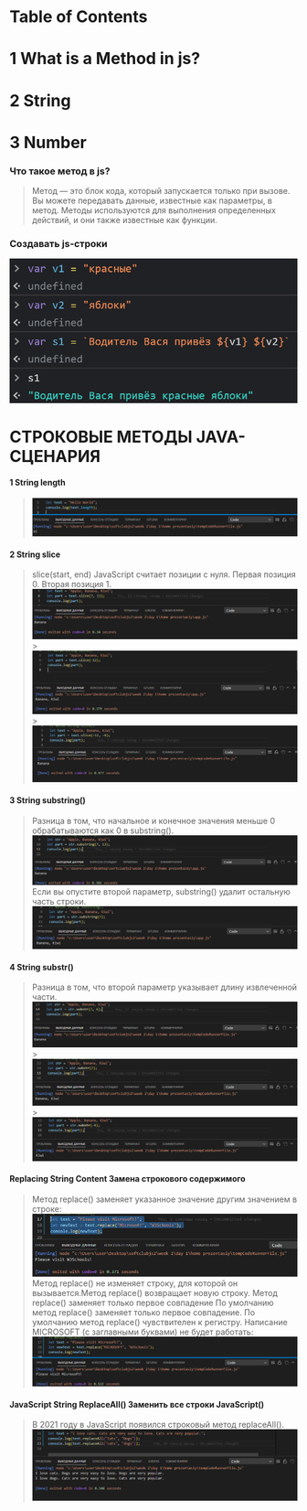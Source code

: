 # Table of Contents

# 1 What is a Method in js?

# 2 String

# 3 Number

### Что такое метод в js?

> Метод — это блок кода, который запускается только при вызове.
> Вы можете передавать данные, известные как параметры, в метод.
> Методы используются для выполнения определенных действий, и они
> также известные как функции.

### Создавать js-строки

![N|Solid](./img/dve-konstrukczii-vstavki-dlya-dvuh-peremennyh-javascript.png)

# СТРОКОВЫЕ МЕТОДЫ JAVA-СЦЕНАРИЯ

#### 1 String length

> ![N|Solid](./img/Screenshot_1.png)

#### 2 String slice

> slice(start, end)
> JavaScript считает позиции с нуля. Первая позиция 0. Вторая позиция 1.
> ![N|Solid](./img/Screenshot_2.png) > ![N|Solid](./img/Screenshot_3.png) > ![N|Solid](./img/Screenshot_4.png)

#### 3 String substring()

> Разница в том, что начальное и конечное значения меньше 0 обрабатываются как 0 в substring().
> ![N|Solid](./img/Substring_1.png)
> Если вы опустите второй параметр, substring() удалит остальную часть строки.
> ![N|Solid](./img/Substring_2.png)

#### 4 String substr()

> Разница в том, что второй параметр указывает длину извлеченной части.
> ![N|Solid](./img/substr_1.png) > ![N|Solid](./img/Substr_2.png) > ![N|Solid](./img/Substr_3.png)

#### Replacing String Content Замена строкового содержимого

> Метод replace() заменяет указанное значение другим значением в строке:
> ![N|Solid](./img/replace_1.png)
> Метод replace() не изменяет строку, для которой он вызывается.Метод replace() возвращает новую строку.
> Метод replace() заменяет только первое совпадение
> По умолчанию метод replace() заменяет только первое совпадение.
> По умолчанию метод replace() чувствителен к регистру. Написание MICROSOFT (с заглавными буквами) не будет работать:
> ![N|Solid](./img/replace_2.png)

#### JavaScript String ReplaceAll() Заменить все строки JavaScript()

> В 2021 году в JavaScript появился строковый метод replaceAll().
> ![N|Solid](./img/replaceAll_1.png)
